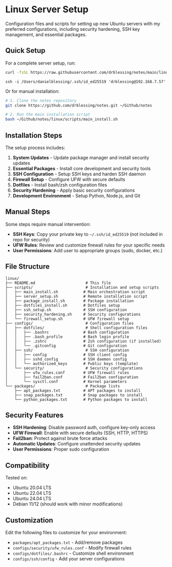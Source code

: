 # Linux Server Setup

Configuration files and scripts for setting up new Ubuntu servers with my preferred configurations, including security hardening, SSH key management, and essential packages.

## Quick Setup

For a complete server setup, run:

```bash
curl -fsSL https://raw.githubusercontent.com/drblessing/notes/main/linux/scripts/server_setup.sh | bash
```

`ssh -i /Users/danielblessing/.ssh/id_ed25519 'drblessing@192.168.7.57'`

Or for manual installation:

```bash
# 1. Clone the notes repository
git clone https://github.com/drblessing/notes.git ~/Github/notes

# 2. Run the main installation script
bash ~/Github/notes/linux/scripts/main_install.sh
```

## Installation Steps

The setup process includes:

1. **System Updates** - Update package manager and install security updates
2. **Essential Packages** - Install core development and security tools
3. **SSH Configuration** - Setup SSH keys and harden SSH daemon
4. **Firewall Setup** - Configure UFW with secure defaults
5. **Dotfiles** - Install bash/zsh configuration files
6. **Security Hardening** - Apply basic security configurations
7. **Development Environment** - Setup Python, Node.js, and Git

## Manual Steps

Some steps require manual intervention:

- **SSH Keys**: Copy your private key to `~/.ssh/id_ed25519` (not included in repo for security)
- **UFW Rules**: Review and customize firewall rules for your specific needs
- **User Permissions**: Add user to appropriate groups (sudo, docker, etc.)

## File Structure

```
linux/
├── README.md                      # This file
├── scripts/                       # Installation and setup scripts
│   ├── main_install.sh           # Main orchestration script
│   ├── server_setup.sh           # Remote installation script
│   ├── package_install.sh        # Package installation
│   ├── dotfiles_install.sh       # Dotfiles setup
│   ├── ssh_setup.sh              # SSH configuration
│   ├── security_hardening.sh     # Security configurations
│   └── firewall_setup.sh         # UFW firewall setup
├── configs/                       # Configuration files
│   ├── dotfiles/                  # Shell configuration files
│   │   ├── .bashrc               # Bash configuration
│   │   ├── .bash_profile         # Bash login profile
│   │   ├── .zshrc                # Zsh configuration (if installed)
│   │   └── .gitconfig            # Git configuration
│   ├── ssh/                       # SSH configuration
│   │   ├── config                # SSH client config
│   │   ├── sshd_config           # SSH daemon config
│   │   └── authorized_keys       # Public keys (template)
│   └── security/                  # Security configurations
│       ├── ufw_rules.conf        # UFW firewall rules
│       ├── fail2ban.conf         # Fail2ban configuration
│       └── sysctl.conf           # Kernel parameters
└── packages/                      # Package lists
    ├── apt_packages.txt          # APT packages to install
    ├── snap_packages.txt         # Snap packages to install
    └── python_packages.txt       # Python packages to install
```

## Security Features

- **SSH Hardening**: Disable password auth, configure key-only access
- **UFW Firewall**: Enable with secure defaults (SSH, HTTP, HTTPS)
- **Fail2ban**: Protect against brute force attacks
- **Automatic Updates**: Configure unattended security updates
- **User Permissions**: Proper sudo configuration

## Compatibility

Tested on:

- Ubuntu 20.04 LTS
- Ubuntu 22.04 LTS
- Ubuntu 24.04 LTS
- Debian 11/12 (should work with minor modifications)

## Customization

Edit the following files to customize for your environment:

- `packages/apt_packages.txt` - Add/remove packages
- `configs/security/ufw_rules.conf` - Modify firewall rules
- `configs/dotfiles/.bashrc` - Customize shell environment
- `configs/ssh/config` - Add your server configurations
